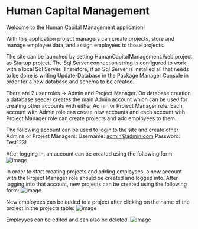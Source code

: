 # Human Capital Management

Welcome to the Human Capital Management application!

With this application project managers can create projects, store and manage employee data, and assign employees to those projects.

The site can be launched by setting HumanCapitalManagement.Web project as Startup project.
The Sql Server connection string is configured to work with a local Sql Server. Therefore, if an Sql Server is installed all that needs to be done is writing Update-Database in the Package Manager Console in order for a new database and schema to be created.

There are 2 user roles -> Admin and Project Manager.
On database creation a database seeder creates the main Admin account which can be used for creating other accounts with either Admin or Project Manager role. Each account with Admin role can create new accounts and each account with Project Manager role can create projects and add employees to them.

The following account can be used to login to the site and create other Admins or Project Managers:
Username: admin@admin.com
Password: Test123!

After logging in, an account can be created using the following form:
![image](https://github.com/user-attachments/assets/7bf2c271-28bd-45f5-8c86-fc747cd84023)

In order to start creating projects and adding employees, a new account with the Project Manager role should be created and logged into.
After logging into that account, new projects can be created using the following form:
![image](https://github.com/user-attachments/assets/0c44b509-6eb1-4ff4-abd4-f06ee8dd443f)

New employees can be added to a project after clicking on the name of the project in the projects table:
![image](https://github.com/user-attachments/assets/f87d5d19-f953-48af-b9f3-c799a503e4aa)

Employyes can be edited and can also be deleted.
![image](https://github.com/user-attachments/assets/351fa9bd-3ce8-42c4-b326-582c84c4f670)
